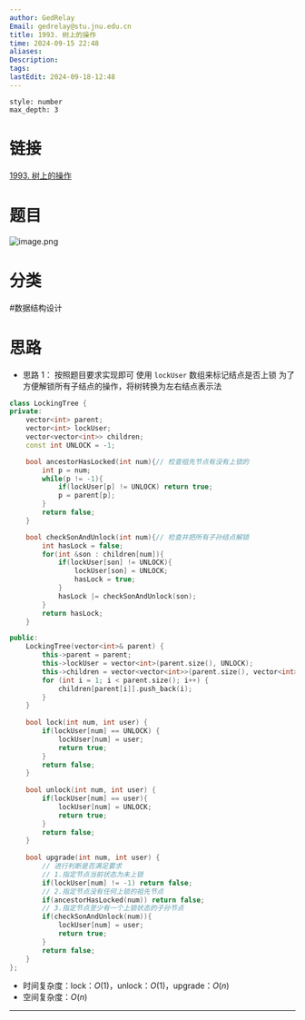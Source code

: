 ```yaml
---
author: GedRelay
Email: gedrelay@stu.jnu.edu.cn
title: 1993. 树上的操作
time: 2024-09-15 22:48
aliases: 
Description: 
tags: 
lastEdit: 2024-09-18-12:48
---
```


```toc
style: number
max_depth: 3
```

# 链接
[1993. 树上的操作](https://leetcode.cn/problems/operations-on-tree/) 

# 题目
![image.png](https://ged-pic-bed.oss-cn-guangzhou.aliyuncs.com/img/202409152248436.png)


# 分类
#数据结构设计 

# 思路
- 思路 1：
按照题目要求实现即可
使用 `lockUser` 数组来标记结点是否上锁 
为了方便解锁所有子结点的操作，将树转换为左右结点表示法


```cpp
class LockingTree {
private:
    vector<int> parent;
    vector<int> lockUser;
    vector<vector<int>> children;
    const int UNLOCK = -1;

    bool ancestorHasLocked(int num){// 检查祖先节点有没有上锁的
        int p = num;
        while(p != -1){
            if(lockUser[p] != UNLOCK) return true;
            p = parent[p];
        }
        return false;
    }

    bool checkSonAndUnlock(int num){// 检查并把所有子孙结点解锁
        int hasLock = false;
        for(int &son : children[num]){
            if(lockUser[son] != UNLOCK){
                lockUser[son] = UNLOCK;
                hasLock = true;
            }
            hasLock |= checkSonAndUnlock(son);
        }
        return hasLock;
    }

public:
    LockingTree(vector<int>& parent) {
        this->parent = parent;
        this->lockUser = vector<int>(parent.size(), UNLOCK);
        this->children = vector<vector<int>>(parent.size(), vector<int>());
        for (int i = 1; i < parent.size(); i++) {
            children[parent[i]].push_back(i);
        }
    }
    
    bool lock(int num, int user) {
        if(lockUser[num] == UNLOCK) {
            lockUser[num] = user;
            return true;
        }
        return false;
    }
    
    bool unlock(int num, int user) {
        if(lockUser[num] == user){
            lockUser[num] = UNLOCK;
            return true;
        }
        return false;
    }
    
    bool upgrade(int num, int user) {
        // 进行判断是否满足要求
        // 1.指定节点当前状态为未上锁
        if(lockUser[num] != -1) return false;
        // 2.指定节点没有任何上锁的祖先节点
        if(ancestorHasLocked(num)) return false;
        // 3.指定节点至少有一个上锁状态的子孙节点
        if(checkSonAndUnlock(num)){
            lockUser[num] = user;
            return true;
        }
        return false;
    }
};
```


- 时间复杂度：lock：${O\left( 1 \right)  }$，unlock：${O\left( 1 \right)  }$，upgrade：${O\left( n \right)  }$ 
- 空间复杂度：${O\left( n \right)  }$ 


---
